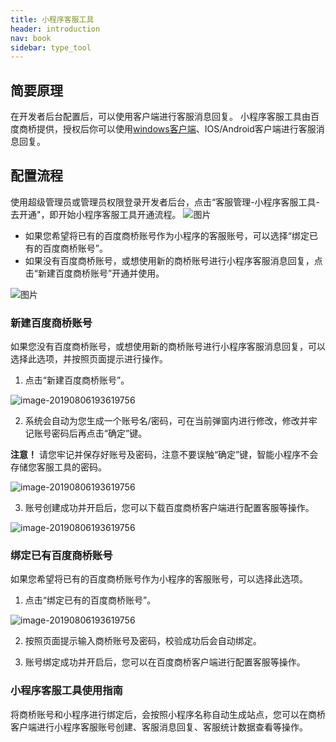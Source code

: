 ```yaml
---
title: 小程序客服工具
header: introduction
nav: book
sidebar: type_tool
---
```


## 简要原理

在开发者后台配置后，可以使用客户端进行客服消息回复。
小程序客服工具由百度商桥提供，授权后你可以使用[windows客户端](https://p.qiao.baidu.com/cps/client/pc?type=nbcps)、IOS/Android客户端进行客服消息回复。


## 配置流程
使用超级管理员或管理员权限登录开发者后台，点击“客服管理-小程序客服工具-去开通"，即开始小程序客服工具开通流程。
![图片](https://b.bdstatic.com/searchbox/icms/searchbox/img/customer5.png)

 - 如果您希望将已有的百度商桥账号作为小程序的客服账号，可以选择“绑定已有的百度商桥账号”。
 - 如果没有百度商桥账号，或想使用新的商桥账号进行小程序客服消息回复，点击“新建百度商桥账号”开通并使用。

![图片](https://b.bdstatic.com/searchbox/icms/searchbox/img/customer6.png)

### 新建百度商桥账号

如果您没有百度商桥账号，或想使用新的商桥账号进行小程序客服消息回复，可以选择此选项，并按照页面提示进行操作。

 1. 点击“新建百度商桥账号”。

![image-20190806193619756](https://b.bdstatic.com/searchbox/icms/searchbox/img/customer7.png)

 2. 系统会自动为您生成一个账号名/密码，可在当前弹窗内进行修改，修改并牢记账号密码后再点击“确定”键。

**注意！** 请您牢记并保存好账号及密码，注意不要误触“确定”键，智能小程序不会存储您客服工具的密码。

![image-20190806193619756](https://b.bdstatic.com/searchbox/icms/searchbox/img/customer8.png)

3.	账号创建成功并开启后，您可以下载百度商桥客户端进行配置客服等操作。

![image-20190806193619756](https://b.bdstatic.com/searchbox/icms/searchbox/img/customer9.png)



### 绑定已有百度商桥账号

如果您希望将已有的百度商桥账号作为小程序的客服账号，可以选择此选项。

1.	点击“绑定已有的百度商桥账号”。

![image-20190806193619756](https://b.bdstatic.com/searchbox/icms/searchbox/img/customer10.png)

2.	按照页面提示输入商桥账号及密码，校验成功后会自动绑定。

3.	账号绑定成功并开启后，您可以在百度商桥客户端进行配置客服等操作。

### 小程序客服工具使用指南

将商桥账号和小程序进行绑定后，会按照小程序名称自动生成站点，您可以在商桥客户端进行小程序客服账号创建、客服消息回复、客服统计数据查看等操作。

